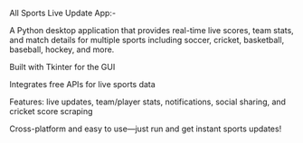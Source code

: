 
All Sports Live Update App:-

A Python desktop application that provides real-time live scores, team stats, and match details for multiple sports including soccer, cricket, basketball, baseball, hockey, and more.

Built with Tkinter for the GUI

Integrates free APIs for live sports data

Features: live updates, team/player stats, notifications, social sharing, and cricket score scraping

Cross-platform and easy to use—just run and get instant sports updates!

